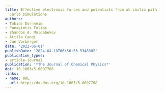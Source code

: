 ```yaml
---
title: Effective electronic forces and potentials from ab initio path integral Monte
  Carlo simulations
authors:
- Tobias Dornheim
- Panagiotis Tolias
- Zhandos A. Moldabekov
- Attila Cangi
- Jan Vorberger
date: '2022-06-01'
publishDate: '2024-04-18T06:56:53.534880Z'
publication_types:
- article-journal
publication: '*The Journal of Chemical Physics*'
doi: 10.1063/5.0097768
links:
- name: URL
  url: http://dx.doi.org/10.1063/5.0097768
---
```

